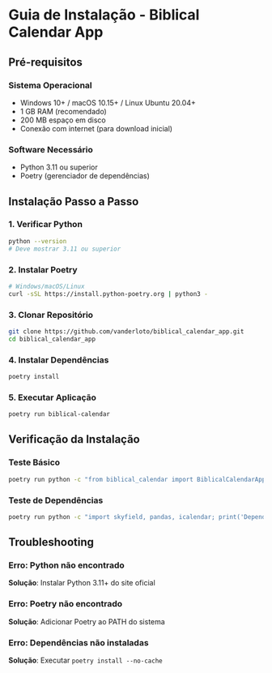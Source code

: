 # Guia de Instalação - Biblical Calendar App

## Pré-requisitos

### Sistema Operacional
- Windows 10+ / macOS 10.15+ / Linux Ubuntu 20.04+
- 1 GB RAM (recomendado)
- 200 MB espaço em disco
- Conexão com internet (para download inicial)

### Software Necessário
- Python 3.11 ou superior
- Poetry (gerenciador de dependências)

## Instalação Passo a Passo

### 1. Verificar Python
```bash
python --version
# Deve mostrar 3.11 ou superior
```

### 2. Instalar Poetry
```bash
# Windows/macOS/Linux
curl -sSL https://install.python-poetry.org | python3 -
```

### 3. Clonar Repositório
```bash
git clone https://github.com/vanderloto/biblical_calendar_app.git
cd biblical_calendar_app
```

### 4. Instalar Dependências
```bash
poetry install
```

### 5. Executar Aplicação
```bash
poetry run biblical-calendar
```

## Verificação da Instalação

### Teste Básico
```bash
poetry run python -c "from biblical_calendar import BiblicalCalendarApp; print('OK')"
```

### Teste de Dependências
```bash
poetry run python -c "import skyfield, pandas, icalendar; print('Dependências OK')"
```

## Troubleshooting

### Erro: Python não encontrado
**Solução**: Instalar Python 3.11+ do site oficial

### Erro: Poetry não encontrado
**Solução**: Adicionar Poetry ao PATH do sistema

### Erro: Dependências não instaladas
**Solução**: Executar `poetry install --no-cache`